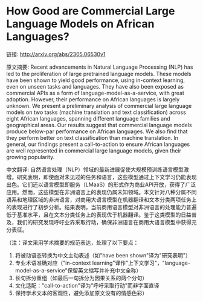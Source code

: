 # How Good are Commercial Large Language Models on African Languages?

链接: http://arxiv.org/abs/2305.06530v1

原文摘要:
Recent advancements in Natural Language Processing (NLP) has led to the
proliferation of large pretrained language models. These models have been shown
to yield good performance, using in-context learning, even on unseen tasks and
languages. They have also been exposed as commercial APIs as a form of
language-model-as-a-service, with great adoption. However, their performance on
African languages is largely unknown. We present a preliminary analysis of
commercial large language models on two tasks (machine translation and text
classification) across eight African languages, spanning different language
families and geographical areas. Our results suggest that commercial language
models produce below-par performance on African languages. We also find that
they perform better on text classification than machine translation. In
general, our findings present a call-to-action to ensure African languages are
well represented in commercial large language models, given their growing
popularity.

中文翻译:
自然语言处理（NLP）领域的最新进展促使大规模预训练语言模型激增。研究表明，即使面对未见过的任务和语言，这些模型通过上下文学习仍能表现出色。它们还以语言模型即服务（LMaaS）的形式作为商业API开放，获得了广泛应用。然而，这些模型在非洲语言上的表现仍属未知领域。本文针对八种分属不同语系和地理区域的非洲语言，对商用大语言模型在机器翻译和文本分类两项任务上的表现进行了初步分析。结果表明，当前商用语言模型对非洲语言的处理能力普遍低于基准水平，且在文本分类任务上的表现优于机器翻译。鉴于这类模型的日益普及，我们的研究发现呼吁业界采取行动，确保非洲语言在商用大语言模型中获得充分表征。  

（注：译文采用学术摘要的规范表达，处理了以下要点：  
1. 将被动语态转换为中文主动表述（如"have been shown"译为"研究表明"）  
2. 专业术语准确对应（"in-context learning"译作"上下文学习"，"language-model-as-a-service"保留英文缩写并补充中文全称）  
3. 长句拆分重组（如最后一句拆分为因果关系的两个分句）  
4. 文化适配："call-to-action"译为"呼吁采取行动"而非字面直译  
5. 保持学术文本的客观性，避免添加原文没有的情感色彩）
